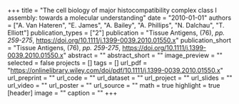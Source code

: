 +++
title = "The cell biology of major histocompatibility complex class I assembly: towards a molecular understanding"
date = "2010-01-01"
authors = ["A. Van Hateren", "E. James", "A. Bailey", "A. Phillips", "N. Dalchau", "T. Elliott"]
publication_types = ["2"]
publication = "Tissue Antigens, (76), _pp. 259-275_, https://doi.org/10.1111/j.1399-0039.2010.01550.x"
publication_short = "Tissue Antigens, (76), _pp. 259-275_, https://doi.org/10.1111/j.1399-0039.2010.01550.x"
abstract = ""
abstract_short = ""
image_preview = ""
selected = false
projects = []
tags = []
url_pdf = "https://onlinelibrary.wiley.com/doi/pdf/10.1111/j.1399-0039.2010.01550.x"
url_preprint = ""
url_code = ""
url_dataset = ""
url_project = ""
url_slides = ""
url_video = ""
url_poster = ""
url_source = ""
math = true
highlight = true
[header]
image = ""
caption = ""
+++
